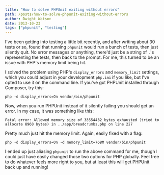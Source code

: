 ```yaml
---
title: "How to solve PHPUnit exiting without errors"
path: /posts/how-to-solve-phpunit-exiting-without-errors
author: Dwight Watson
date: 2013-10-23
tags: ["phpunit", "testing"]
---
```


I've been getting into testing a little bit recently, and after writing about 30 tests or so, found that running `phpunit` would run a bunch of tests, then just silently quit. No error messages or anything, there'd just be a string of `.`'s representing the tests, then back to the prompt. For me, this turned to be an issue with PHP's memory limit being hit.

I solved the problem using PHP's `display_errors` and `memory_limit` settings, which you could adjust in your development `php.ini` if you like, but I've opted to use it on the command line. If you've got PHPUnit installed through Composer, try this:

    php -d display_errors=On vendor/bin/phpunit

Now, when you run PHPUnit instead of it silently failing you should get an error. In my case, it was something like this:

    Fatal error: Allowed memory size of 33554432 bytes exhausted (tried to allocate 8960 bytes) in ../app/breadcrumbs.php on line 227

Pretty much just hit the memory limit. Again, easily fixed with a flag:

    php -d display_errors=On -d memory_limit=768M vendor/bin/phpunit

I ended up just aliasing `phpunit` to run the above command for me, though I could just have easily changed those two options for PHP globally. Feel free to do whatever feels more right to you, but at least this will get PHPUnit back up and running!
